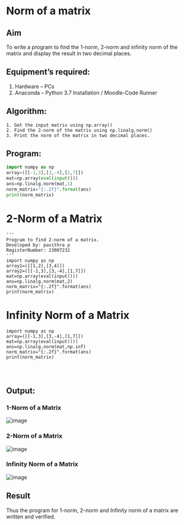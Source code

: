 # Norm of a matrix
## Aim
To write a program to find the 1-norm, 2-norm and infinity norm of the matrix and display the result in two decimal places.
## Equipment’s required:
1.	Hardware – PCs
2.	Anaconda – Python 3.7 Installation / Moodle-Code Runner
## Algorithm:
	1. Get the input matrix using np.array()   
    2. Find the 2-norm of the matrix using np.linalg.norm()
	3. Print the norm of the matrix in two decimal places.
## Program:
```Python
import numpy as np
array=([[-1,3],[3,-4],[1,7]])
mat=np.array(eval(input()))
ans=np.linalg.norm(mat,1)
norm_matrix="{:.2f}".format(ans)
print(norm_matrix)
```



# 2-Norm of a Matrix
```
'''
Program to find 2-norm of a matrix.
Developed by: pavithra p
RegisterNumber: 23007232
'''
import numpy as np
array1=([[1,2],[3,4]])
array2=([[-1,3],[3,-4],[1,7]])
mat=np.array(eval(input()))
ans=np.linalg.norm(mat,2)
norm_matrix="{:.2f}".format(ans)
print(norm_matrix)
```

# Infinity Norm of a Matrix
```
import numpy as np
array=([[-1,3],[3,-4],[1,7]])
mat=np.array(eval(input()))
ans=np.linalg.norm(mat,np.inf)
norm_matrix="{:.2f}".format(ans)
print(norm_matrix)




```
## Output:
### 1-Norm of a Matrix
![image](https://github.com/23007232/Norm-of-a-matrix/assets/139115574/86488adf-f4f8-40b3-88cb-8d220f30b863)

### 2-Norm of a Matrix
![image](https://github.com/23007232/Norm-of-a-matrix/assets/139115574/327adf0a-df3a-4003-9cf7-2151b6db27dc)

### Infinity Norm of a Matrix
![image](https://github.com/23007232/Norm-of-a-matrix/assets/139115574/ccef6b7e-966e-413c-a2cc-0b7a0a6829b3)

## Result
Thus the program for 1-norm, 2-norm and Infinity norm of a matrix are written and verified.
